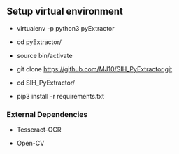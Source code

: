 
## Setup virtual environment

* virtualenv -p python3 pyExtractor

* cd pyExtractor/

* source bin/activate

* git clone https://github.com/MJ10/SIH_PyExtractor.git

* cd SIH_PyExtractor/

* pip3 install -r requirements.txt 


### External Dependencies

* Tesseract-OCR

* Open-CV
